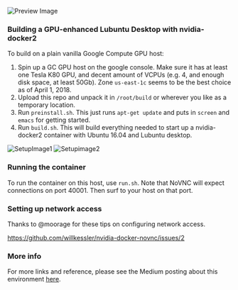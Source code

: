 ![Preview Image](https://cdn-images-1.medium.com/max/1600/1*wKNrdA3rqpHZU82DU4gVPA.gif)

### Building a GPU-enhanced Lubuntu Desktop with nvidia-docker2

To build on a plain vanilla Google Compute GPU host:

1. Spin up a GC GPU host on the google console.  Make sure it has at least one Tesla K80 GPU, and decent amount of VCPUs (e.g. 4, and enough disk space, at least 50Gb). Zone `us-east-1c` seems to be the best choice as of April 1, 2018.
1. Upload this repo and unpack it in `/root/build` or wherever you like as a temporary location.
1. Run `preinstall.sh`. This just runs `apt-get update` and puts in `screen` and `emacs` for getting started.
1. Run `build.sh`. This will build everything needed to start up a nvidia-docker2 container with Ubuntu 16.04 and Lubuntu desktop.

![SetupImage1](https://user-images.githubusercontent.com/176268/38177239-00283584-35b3-11e8-9c84-4f788120caca.png)
![Setupimage2](https://user-images.githubusercontent.com/176268/38177244-0b6b4d3c-35b3-11e8-8605-ed184afa59a6.png)

### Running the container

To run the container on this host, use `run.sh`. Note that NoVNC will
expect connections on port 40001. Then surf to your host on that port.

### Setting up network access

Thanks to @moorage for these tips on configuring network access.

https://github.com/willkessler/nvidia-docker-novnc/issues/2


### More info

For more links and reference, please see the Medium posting about this environment [here](https://engineering.udacity.com/creating-a-gpu-enhanced-virtual-desktop-for-udacity-497bdd91a505).
